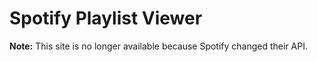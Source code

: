 # Spotify Playlist Viewer

**Note:** This site is no longer available because Spotify changed their API.
